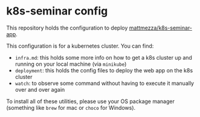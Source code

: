 k8s-seminar config
===

This repository holds the configuration to deploy [mattmezza/k8s-seminar-app](https://github.com/mattmezza/k8s-seminar-app).

This configuration is for a kubernetes cluster. You can find:
- `infra.md`: this holds some more info on how to get a k8s cluster up and running on your local machine (via `minikube`)
- `deployment`: this holds the config files to deploy the web app on the k8s cluster
- `watch`: to observe some command without having to execute it manually over and over again

To install all of these utilities, please use your OS package manager (something like `brew` for mac or `choco` for Windows).
